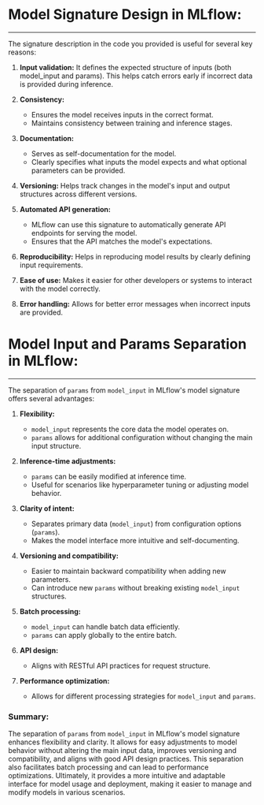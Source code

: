 # Model Signature Design in MLflow:
-----------------------------------

The signature description in the code you provided is useful for several key reasons:

1. **Input validation:** It defines the expected structure of inputs (both model_input and params). This helps catch errors early if incorrect data is provided during inference.

2. **Consistency:** 
   - Ensures the model receives inputs in the correct format.
   - Maintains consistency between training and inference stages.

3. **Documentation:**
   - Serves as self-documentation for the model.
   - Clearly specifies what inputs the model expects and what optional parameters can be provided.

4. **Versioning:** Helps track changes in the model's input and output structures across different versions.

5. **Automated API generation:**
   - MLflow can use this signature to automatically generate API endpoints for serving the model.
   - Ensures that the API matches the model's expectations.

6. **Reproducibility:** Helps in reproducing model results by clearly defining input requirements.

7. **Ease of use:** Makes it easier for other developers or systems to interact with the model correctly.

8. **Error handling:** Allows for better error messages when incorrect inputs are provided.


# Model Input and Params Separation in MLflow:
----------------------------------------------

The separation of `params` from `model_input` in MLflow's model signature offers several advantages:

1. **Flexibility:** 
   - `model_input` represents the core data the model operates on.
   - `params` allows for additional configuration without changing the main input structure.

2. **Inference-time adjustments:**
   - `params` can be easily modified at inference time.
   - Useful for scenarios like hyperparameter tuning or adjusting model behavior.

3. **Clarity of intent:**
   - Separates primary data (`model_input`) from configuration options (`params`).
   - Makes the model interface more intuitive and self-documenting.

4. **Versioning and compatibility:**
   - Easier to maintain backward compatibility when adding new parameters.
   - Can introduce new `params` without breaking existing `model_input` structures.

5. **Batch processing:**
   - `model_input` can handle batch data efficiently.
   - `params` can apply globally to the entire batch.

6. **API design:**
   - Aligns with RESTful API practices for request structure.

7. **Performance optimization:**
   - Allows for different processing strategies for `model_input` and `params`.


### Summary:

The separation of `params` from `model_input` in MLflow's model signature enhances flexibility and clarity. It allows for easy adjustments to model behavior without altering the main input data, improves versioning and compatibility, and aligns with good API design practices. This separation also facilitates batch processing and can lead to performance optimizations. Ultimately, it provides a more intuitive and adaptable interface for model usage and deployment, making it easier to manage and modify models in various scenarios.